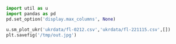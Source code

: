 
```python
import util as u
import pandas as pd
pd.set_option('display.max_columns', None)
```















```python
u.sm_plot_ukr('ukrdata/fl-0212.csv','ukrdata/fl-221115.csv',[])
plt.savefig('/tmp/out.jpg')
```









